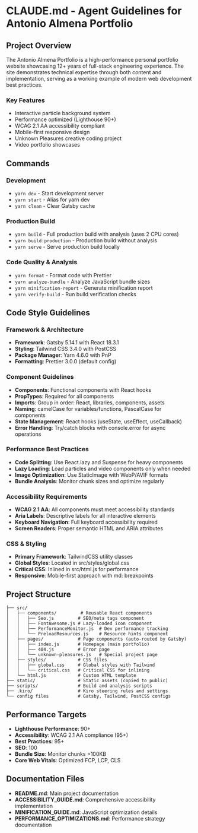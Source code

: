 # CLAUDE.md - Agent Guidelines for Antonio Almena Portfolio

## Project Overview

The Antonio Almena Portfolio is a high-performance personal portfolio website showcasing 12+ years of full-stack engineering experience. The site demonstrates technical expertise through both content and implementation, serving as a working example of modern web development best practices.

### Key Features

- Interactive particle background system
- Performance optimized (Lighthouse 90+)
- WCAG 2.1 AA accessibility compliant
- Mobile-first responsive design
- Unknown Pleasures creative coding project
- Video portfolio showcases

## Commands

### Development

- `yarn dev` - Start development server
- `yarn start` - Alias for yarn dev
- `yarn clean` - Clear Gatsby cache

### Production Build

- `yarn build` - Full production build with analysis (uses 2 CPU cores)
- `yarn build:production` - Production build without analysis
- `yarn serve` - Serve production build locally

### Code Quality & Analysis

- `yarn format` - Format code with Prettier
- `yarn analyze-bundle` - Analyze JavaScript bundle sizes
- `yarn minification-report` - Generate minification report
- `yarn verify-build` - Run build verification checks

## Code Style Guidelines

### Framework & Architecture

- **Framework**: Gatsby 5.14.1 with React 18.3.1
- **Styling**: Tailwind CSS 3.4.0 with PostCSS
- **Package Manager**: Yarn 4.6.0 with PnP
- **Formatting**: Prettier 3.0.0 (default config)

### Component Guidelines

- **Components**: Functional components with React hooks
- **PropTypes**: Required for all components
- **Imports**: Group in order: React, libraries, components, assets
- **Naming**: camelCase for variables/functions, PascalCase for components
- **State Management**: React hooks (useState, useEffect, useCallback)
- **Error Handling**: Try/catch blocks with console.error for async operations

### Performance Best Practices

- **Code Splitting**: Use React.lazy and Suspense for heavy components
- **Lazy Loading**: Load particles and video components only when needed
- **Image Optimization**: Use StaticImage with WebP/AVIF formats
- **Bundle Analysis**: Monitor chunk sizes and optimize regularly

### Accessibility Requirements

- **WCAG 2.1 AA**: All components must meet accessibility standards
- **Aria Labels**: Descriptive labels for all interactive elements
- **Keyboard Navigation**: Full keyboard accessibility required
- **Screen Readers**: Proper semantic HTML and ARIA attributes

### CSS & Styling

- **Primary Framework**: TailwindCSS utility classes
- **Global Styles**: Located in src/styles/global.css
- **Critical CSS**: Inlined in src/html.js for performance
- **Responsive**: Mobile-first approach with md: breakpoints

## Project Structure

```
├── src/
│   ├── components/         # Reusable React components
│   │   ├── Seo.js         # SEO/meta tags component
│   │   ├── FontAwesome.js # Lazy-loaded icon component
│   │   ├── PerformanceMonitor.js  # Dev performance tracking
│   │   └── PreloadResources.js    # Resource hints component
│   ├── pages/             # Page components (auto-routed by Gatsby)
│   │   ├── index.js       # Homepage (main portfolio)
│   │   ├── 404.js         # Error page
│   │   └── unknown-pleasures.js   # Special project page
│   ├── styles/            # CSS files
│   │   ├── global.css     # Global styles with Tailwind
│   │   └── critical.css   # Critical CSS for inlining
│   └── html.js            # Custom HTML template
├── static/                # Static assets (copied to public)
├── scripts/               # Build and analysis scripts
├── .kiro/                 # Kiro steering rules and settings
└── config files           # Gatsby, Tailwind, PostCSS configs
```

## Performance Targets

- **Lighthouse Performance**: 90+
- **Accessibility**: WCAG 2.1 AA compliance (95+)
- **Best Practices**: 95+
- **SEO**: 100
- **Bundle Size**: Monitor chunks >100KB
- **Core Web Vitals**: Optimized FCP, LCP, CLS

## Documentation Files

- **README.md**: Main project documentation
- **ACCESSIBILITY_GUIDE.md**: Comprehensive accessibility implementation
- **MINIFICATION_GUIDE.md**: JavaScript optimization details
- **PERFORMANCE_OPTIMIZATIONS.md**: Performance strategy documentation
